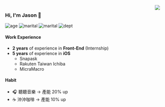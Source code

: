 <img align="right" src="https://github-readme-stats.vercel.app/api?username=mrfour0004&show_icons=true&theme=onedark&hide_title=true" />

### Hi, I'm Jason 👋
![age](https://img.shields.io/badge/age-v32.65-informational.svg)
![marital](https://img.shields.io/badge/marital_status-married-red.svg)
![marital](https://img.shields.io/badge/三圍-N/A-important.svg)
![dept](https://img.shields.io/badge/dept-ios_dev-white.svg)


#### Work Experience
- **2 years** of experience in **Front-End** (Internship)
- **5 years** of experience in **iOS**
  - Snapask
  - Rakuten Taiwan Ichiba
  - MicraMacro

#### Habit
- 🎧 聽聽音樂 → 產能 20% up
- ☕️ 沖沖咖啡 → 產能 10% up

<!--
**mrfour0004/mrfour0004** is a ✨ _special_ ✨ repository because its `README.md` (this file) appears on your GitHub profile.

Here are some ideas to get you started:

- 🔭 I’m currently working on ...
- 🌱 I’m currently learning ...
- 👯 I’m looking to collaborate on ...
- 🤔 I’m looking for help with ...
- 💬 Ask me about ...
- 📫 How to reach me: ...
- 😄 Pronouns: ...
- ⚡ Fun fact: ...
-->
